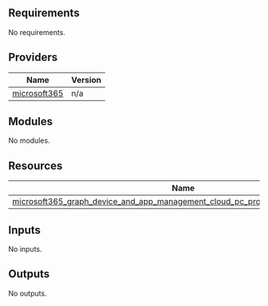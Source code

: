 <!-- BEGIN_TF_DOCS -->
## Requirements

No requirements.

## Providers

| Name | Version |
|------|---------|
| <a name="provider_microsoft365"></a> [microsoft365](#provider_microsoft365) | n/a |

## Modules

No modules.

## Resources

| Name | Type |
|------|------|
| [microsoft365_graph_device_and_app_management_cloud_pc_provisioning_policy.example](https://registry.terraform.io/providers/hashicorp/microsoft365/latest/docs/resources/graph_device_and_app_management_cloud_pc_provisioning_policy) | resource |

## Inputs

No inputs.

## Outputs

No outputs.
<!-- END_TF_DOCS -->